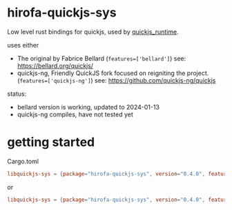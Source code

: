 # hirofa-quickjs-sys

Low level rust bindings for quickjs, used by [quickjs_runtime](https://github.com/HiRoFa/quickjs_es_runtime).

uses either
* The original by Fabrice Bellard (```features=['bellard']```) see: https://bellard.org/quickjs/
* quickjs-ng, Friendly QuickJS fork focused on reigniting the project. (```features=['quickjs-ng']```) see: https://github.com/quickjs-ng/quickjs

status: 
* bellard version is working, updated to 2024-01-13
* quickjs-ng compiles, have not tested yet

# getting started

Cargo.toml
```toml
libquickjs-sys = {package="hirofa-quickjs-sys", version="0.4.0", features=["bellard"]}
```
or
```toml
libquickjs-sys = {package="hirofa-quickjs-sys", version="0.4.0", features=["quickjs-ng"]}
```